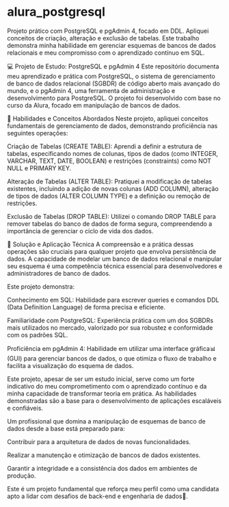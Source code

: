 # alura_postgresql
Projeto prático com PostgreSQL e pgAdmin 4, focado em DDL. Apliquei conceitos de criação, alteração e exclusão de tabelas. Este trabalho demonstra minha habilidade em gerenciar esquemas de bancos de dados relacionais e meu compromisso com o aprendizado contínuo em SQL.

💻 Projeto de Estudo: PostgreSQL e pgAdmin 4
Este repositório documenta meu aprendizado e prática com PostgreSQL, o sistema de gerenciamento de banco de dados relacional (SGBDR) de código aberto mais avançado do mundo, e o pgAdmin 4, uma ferramenta de administração e desenvolvimento para PostgreSQL. O projeto foi desenvolvido com base no curso da Alura, focado em manipulação de bancos de dados.

🧠 Habilidades e Conceitos Abordados
Neste projeto, apliquei conceitos fundamentais de gerenciamento de dados, demonstrando proficiência nas seguintes operações:

Criação de Tabelas (CREATE TABLE): Aprendi a definir a estrutura de tabelas, especificando nomes de colunas, tipos de dados (como INTEGER, VARCHAR, TEXT, DATE, BOOLEAN) e restrições (constraints) como NOT NULL e PRIMARY KEY.

Alteração de Tabelas (ALTER TABLE): Pratiquei a modificação de tabelas existentes, incluindo a adição de novas colunas (ADD COLUMN), alteração de tipos de dados (ALTER COLUMN TYPE) e a definição ou remoção de restrições.

Exclusão de Tabelas (DROP TABLE): Utilizei o comando DROP TABLE para remover tabelas do banco de dados de forma segura, compreendendo a importância de gerenciar o ciclo de vida dos dados.

🎯 Solução e Aplicação Técnica
A compreensão e a prática dessas operações são cruciais para qualquer projeto que envolva persistência de dados. A capacidade de modelar um banco de dados relacional e manipular seu esquema é uma competência técnica essencial para desenvolvedores e administradores de banco de dados.

Este projeto demonstra:

Conhecimento em SQL: Habilidade para escrever queries e comandos DDL (Data Definition Language) de forma precisa e eficiente.

Familiaridade com PostgreSQL: Experiência prática com um dos SGBDRs mais utilizados no mercado, valorizado por sua robustez e conformidade com os padrões SQL.

Proficiência em pgAdmin 4: Habilidade em utilizar uma interface gráfica📊 (GUI) para gerenciar bancos de dados, o que otimiza o fluxo de trabalho e facilita a visualização do esquema de dados.

Este projeto, apesar de ser um estudo inicial, serve como um forte indicativo do meu comprometimento com o aprendizado contínuo e da minha capacidade de transformar teoria em prática. As habilidades demonstradas são a base para o desenvolvimento de aplicações escaláveis e confiáveis.

Um profissional que domina a manipulação de esquemas de banco de dados desde a base está preparado para:

Contribuir para a arquitetura de dados de novas funcionalidades.

Realizar a manutenção e otimização de bancos de dados existentes.

Garantir a integridade e a consistência dos dados em ambientes de produção.

Este é um projeto fundamental que reforça meu perfil como uma candidata apto a lidar com desafios de back-end e engenharia de dados🎲.

